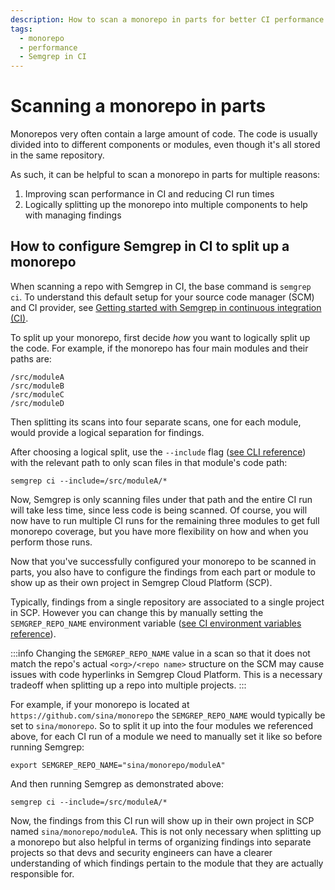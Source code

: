 ```yaml
---
description: How to scan a monorepo in parts for better CI performance and clearer findings organization
tags:
  - monorepo
  - performance
  - Semgrep in CI
---
```


# Scanning a monorepo in parts

Monorepos very often contain a large amount of code. The code is usually divided into to different components or modules, even though it's all stored in the same repository.

As such, it can be helpful to scan a monorepo in parts for multiple reasons:

1. Improving scan performance in CI and reducing CI run times
2. Logically splitting up the monorepo into multiple components to help with managing findings

## How to configure Semgrep in CI to split up a monorepo

When scanning a repo with Semgrep in CI, the base command is `semgrep ci`. To understand this default setup for your source code manager (SCM) and CI provider, see [Getting started with Semgrep in continuous integration (CI)](/docs/semgrep-ci/overview/).

To split up your monorepo, first decide *how* you want to logically split up the code. For example, if the monorepo has four main modules and their paths are:

    /src/moduleA
    /src/moduleB
    /src/moduleC
    /src/moduleD

Then splitting its scans into four separate scans, one for each module, would provide a logical separation for findings.

After choosing a logical split, use the `--include` flag ([see CLI reference](/docs/cli-reference/)) with the relevant path to only scan files in that module's code path:

    semgrep ci --include=/src/moduleA/*

Now, Semgrep is only scanning files under that path and the entire CI run will take less time, since less code is being scanned. Of course, you will now have to run multiple CI runs for the remaining three modules to get full monorepo coverage, but you have more flexibility on how and when you perform those runs.

Now that you've successfully configured your monorepo to be scanned in parts, you also have to configure the findings from each part or module to show up as their own project in Semgrep Cloud Platform (SCP).

Typically, findings from a single repository are associated to a single project in SCP. However you can change this by manually setting the `SEMGREP_REPO_NAME` environment variable ([see CI environment variables reference](/docs/semgrep-ci/ci-environment-variables/#semgrep_repo_name)).

:::info
Changing the `SEMGREP_REPO_NAME` value in a scan so that it does not match the repo's actual `<org>/<repo name>` structure on the SCM may cause issues with code hyperlinks in Semgrep Cloud Platform. This is a necessary tradeoff when splitting up a repo into multiple projects.
:::

For example, if your monorepo is located at `https://github.com/sina/monorepo` the `SEMGREP_REPO_NAME` would typically be set to `sina/monorepo`. So to split it up into the four modules we referenced above, for each CI run of a module we need to manually set it like so before running Semgrep:

    export SEMGREP_REPO_NAME="sina/monorepo/moduleA"

And then running Semgrep as demonstrated above:

    semgrep ci --include=/src/moduleA/*

Now, the findings from this CI run will show up in their own project in SCP named `sina/monorepo/moduleA`. This is not only necessary when splitting up a monorepo but also helpful in terms of organizing findings into separate projects so that devs and security engineers can have a clearer understanding of which findings pertain to the module that they are actually responsible for.
